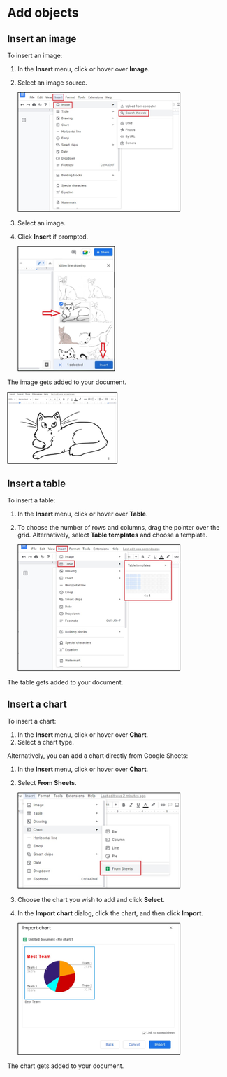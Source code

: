 # **Add objects**
## Insert an image

To insert an image:

1. In the **Insert** menu, click or hover over **Image**.
2. Select an image source.

    <img style='border:1px solid #000000' src="/img/image.png" alt="creating_doc" width= "370">

3. Select an image.
4. Click **Insert** if prompted. 

    <img style='border:1px solid #000000' src="/img/kitten.png" alt="creating_doc" width= "220">

The image gets added to your document.

<img style='border:1px solid #000000' src="/img/cat.png" alt="creating_doc" width= "250">

## Insert a table

To insert a table:

1. In the **Insert** menu, click or hover over **Table**. 
2. To choose the number of rows and columns, drag the pointer over the grid. Alternatively, select **Table templates** and choose a template. 

     <img style='border:1px solid #000000' src="/img/table.png" alt="creating_doc" width= "370">

The table gets added to your document.

## Insert a chart

To insert a chart:

1. In the **Insert** menu, click or hover over **Chart**. 
2. Select a chart type.  

Alternatively, you can add a chart directly from Google Sheets:

1. In the **Insert** menu, click or hover over **Chart**. 
2. Select **From Sheets**.

    <img style='border:1px solid #000000' src="/img/chart.png" alt="creating_doc" width= "370">

3. Choose the chart you wish to add and click **Select**.
4. In the **Import chart** dialog, click the chart, and then click **Import**. 

    <img style='border:1px solid #000000' src="/img/importchart.png" alt="creating_doc" width= "370">

The chart gets added to your document.

